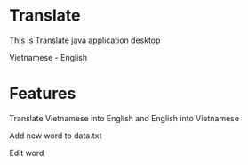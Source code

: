 # Translate
This is Translate java application desktop

Vietnamese - English

# Features
Translate Vietnamese into English and English into Vietnamese

Add new word to data.txt

Edit word

